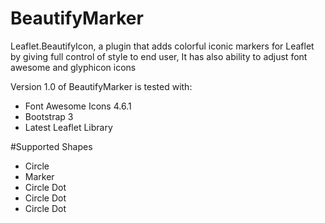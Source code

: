 # BeautifyMarker

  Leaflet.BeautifyIcon, a plugin that adds colorful iconic markers for Leaflet by giving full control of style to end user, It has also ability to adjust font awesome
  and glyphicon icons
  
  Version 1.0 of BeautifyMarker is tested with:
  <ul>
  <li>Font Awesome Icons 4.6.1</li>
  <li>Bootstrap 3</li>
  <li>Latest Leaflet Library</li>
  </ul>
  
  #Supported Shapes
  <ul>
  <li>Circle</li>
  <li>Marker</li>
  <li>Circle Dot</li>
  <li>Circle Dot</li>
  <li>Circle Dot</li>
  </ul>
